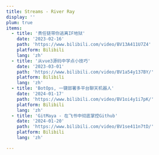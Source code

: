 ```yaml
---
title: Streams - River Ray
display: ''
plum: true
items:
  - title: '责任链带你逃离IF地狱'
    date: '2023-02-16'
    path: 'https://www.bilibili.com/video/BV13A411U7Z4'
    platform: Bilibili
    lang: 'zh'
  - title: '从vue3源码中学点小技巧'
    date: '2023-03-01'
    path: 'https://www.bilibili.com/video/BV1a54y137BY/'
    platform: Bilibili
    lang: 'zh'
  - title: 'BotOps, 一键部署多平台聊天机器人'
    date: '2024-01-17'
    path: 'https://www.bilibili.com/video/BV1oi4y1i7pK/'
    platform: Bilibili
    lang: 'zh'
  - title: 'GitMaya - 在飞书中彻底掌控Github'
    date: '2024-01-20'
    path: 'https://www.bilibili.com/video/BV1se411n7tD/'
    platform: Bilibili
    lang: 'zh'

---
```


<SubNav />

<ListPosts :posts="frontmatter.items.reverse()" />
